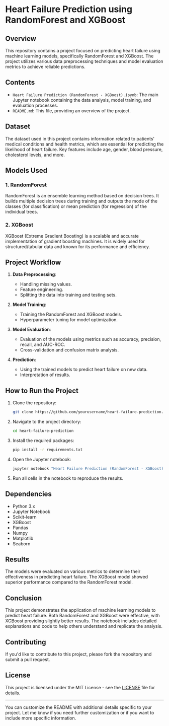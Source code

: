 # Heart Failure Prediction using RandomForest and XGBoost

## Overview

This repository contains a project focused on predicting heart failure using machine learning models, specifically RandomForest and XGBoost. The project utilizes various data preprocessing techniques and model evaluation metrics to achieve reliable predictions.

## Contents

- `Heart Failure Prediction (RandomForest - XGBoost).ipynb`: The main Jupyter notebook containing the data analysis, model training, and evaluation processes.
- `README.md`: This file, providing an overview of the project.

## Dataset

The dataset used in this project contains information related to patients' medical conditions and health metrics, which are essential for predicting the likelihood of heart failure. Key features include age, gender, blood pressure, cholesterol levels, and more.

## Models Used

### 1. RandomForest
RandomForest is an ensemble learning method based on decision trees. It builds multiple decision trees during training and outputs the mode of the classes (for classification) or mean prediction (for regression) of the individual trees.

### 2. XGBoost
XGBoost (Extreme Gradient Boosting) is a scalable and accurate implementation of gradient boosting machines. It is widely used for structured/tabular data and known for its performance and efficiency.

## Project Workflow

1. **Data Preprocessing**: 
   - Handling missing values.
   - Feature engineering.
   - Splitting the data into training and testing sets.

2. **Model Training**:
   - Training the RandomForest and XGBoost models.
   - Hyperparameter tuning for model optimization.

3. **Model Evaluation**:
   - Evaluation of the models using metrics such as accuracy, precision, recall, and AUC-ROC.
   - Cross-validation and confusion matrix analysis.

4. **Prediction**:
   - Using the trained models to predict heart failure on new data.
   - Interpretation of results.

## How to Run the Project

1. Clone the repository:
   ```bash
   git clone https://github.com/yourusername/heart-failure-prediction.git
   ```

2. Navigate to the project directory:
   ```bash
   cd heart-failure-prediction
   ```

3. Install the required packages:
   ```bash
   pip install -r requirements.txt
   ```

4. Open the Jupyter notebook:
   ```bash
   jupyter notebook "Heart Failure Prediction (RandomForest - XGBoost).ipynb"
   ```

5. Run all cells in the notebook to reproduce the results.

## Dependencies

- Python 3.x
- Jupyter Notebook
- Scikit-learn
- XGBoost
- Pandas
- Numpy
- Matplotlib
- Seaborn

## Results

The models were evaluated on various metrics to determine their effectiveness in predicting heart failure. The XGBoost model showed superior performance compared to the RandomForest model.

## Conclusion

This project demonstrates the application of machine learning models to predict heart failure. Both RandomForest and XGBoost were effective, with XGBoost providing slightly better results. The notebook includes detailed explanations and code to help others understand and replicate the analysis.

## Contributing

If you'd like to contribute to this project, please fork the repository and submit a pull request.

## License

This project is licensed under the MIT License - see the [LICENSE](LICENSE) file for details.

---

You can customize the README with additional details specific to your project. Let me know if you need further customization or if you want to include more specific information.
